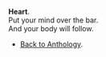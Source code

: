 **Heart**.  
Put your mind over the bar.  
And your body will follow.  

- <a href="https://kushalsamant.github.io/anthology.html">Back to Anthology</a>.  